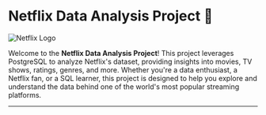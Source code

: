 # Netflix Data Analysis Project 🎥

![Netflix Logo]()

Welcome to the **Netflix Data Analysis Project**! This project leverages PostgreSQL to analyze Netflix's dataset, providing insights into movies, TV shows, ratings, genres, and more. Whether you're a data enthusiast, a Netflix fan, or a SQL learner, this project is designed to help you explore and understand the data behind one of the world's most popular streaming platforms.

---
